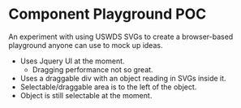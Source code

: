 # Component Playground POC

An experiment with using USWDS SVGs to create a browser-based playground anyone can use to mock up ideas.

- Uses Jquery UI at the moment.
  - Dragging performance not so great.
- Uses a draggable div with an object reading in SVGs inside it.
- Selectable/draggable area is to the left of the object.
- Object is still selectable at the moment.
